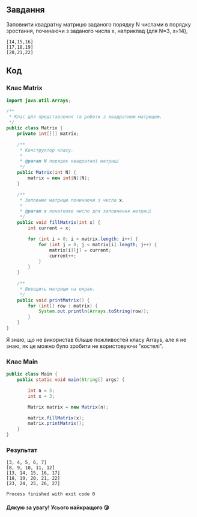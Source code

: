 ## Завдання
Заповнити квадратну матрицю заданого порядку N числами в порядку зростання, починаючи з заданого числа x, наприклад (для N=3, x=14),
```
[14,15,16]
[17,18,19]
[20,21,22]
```

## Код
### Клас Matrix
``` java
import java.util.Arrays;

/**
 * Клас для представлення та роботи з квадратною матрицею.
 */
public class Matrix {
    private int[][] matrix;

    /**
     * Конструктор класу.
     *
     * @param N порядок квадратної матриці
     */
    public Matrix(int N) {
        matrix = new int[N][N];
    }

    /**
     * Заповнює матрицю починаючи з числа x.
     *
     * @param x початкове число для заповнення матриці
     */
    public void fillMatrix(int x) {
        int current = x;

        for (int i = 0; i < matrix.length; i++) {
            for (int j = 0; j < matrix[i].length; j++) {
                matrix[i][j] = current;
                current++;
            }
        }
    }

    /**
     * Виводить матрицю на екран.
     */
    public void printMatrix() {
        for (int[] row : matrix) {
            System.out.println(Arrays.toString(row));
        }
    }
}
```

Я знаю, що не використав більше пожливостей класу Arrays, але я не знаю, як це можно було зробити не вористовуючи "костелі".


### Клас Main
``` java
public class Main {
    public static void main(String[] args) {

        int n = 5;
        int x = 3;

        Matrix matrix = new Matrix(n);

        matrix.fillMatrix(x);
        matrix.printMatrix();
    }
}
```

### Результат
```
[3, 4, 5, 6, 7]
[8, 9, 10, 11, 12]
[13, 14, 15, 16, 17]
[18, 19, 20, 21, 22]
[23, 24, 25, 26, 27]

Process finished with exit code 0
```

#### Дякую за увагу! Усього найкращого :kissing_heart:
